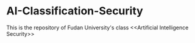 # AI-Classification-Security
This is the repository of  Fudan University's class &lt;&lt;Artificial Intelligence Security>>
